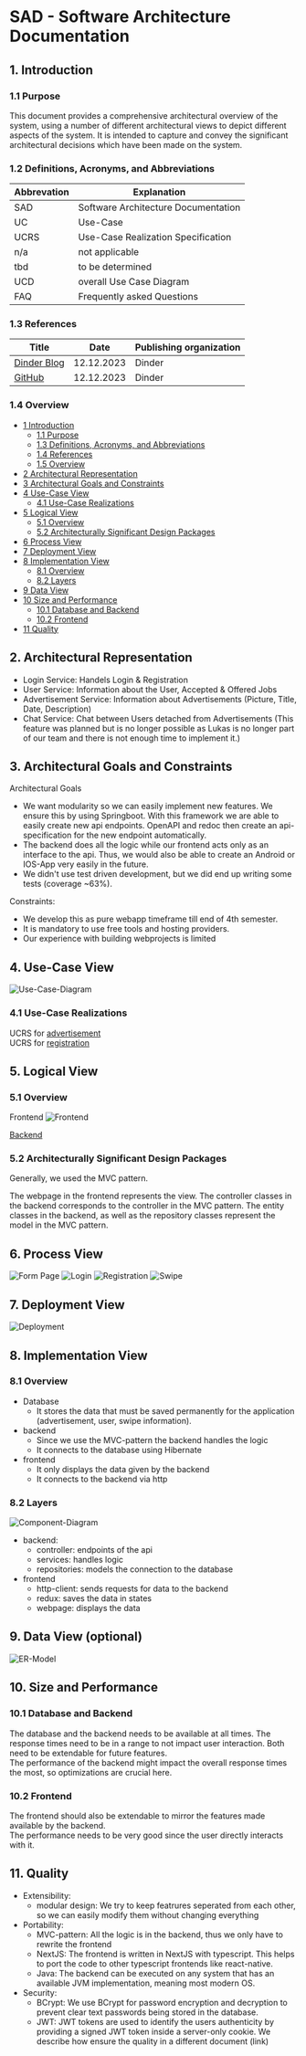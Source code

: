 # SAD - Software Architecture Documentation

## 1. Introduction

### 1.1 Purpose

This document provides a comprehensive architectural overview of the system, using a number of different architectural
views to depict different aspects of the system. It is intended to capture and convey the significant architectural
decisions which have been made on the system.

### 1.2 Definitions, Acronyms, and Abbreviations

| Abbrevation | Explanation                         |
|-------------|-------------------------------------|
| SAD         | Software Architecture Documentation |
| UC          | Use-Case                            |
| UCRS        | Use-Case Realization Specification  |
| n/a         | not applicable                      |
| tbd         | to be determined                    |
| UCD         | overall Use Case Diagram            |
| FAQ         | Frequently asked Questions          |

### 1.3 References

| Title                                                                                               |    Date    | Publishing organization |
|-----------------------------------------------------------------------------------------------------|:----------:|-------------------------|
| [Dinder Blog](https://github.com/dhbw-ka-tinf22b5-dinder/Dinder/discussions/categories/projektblog) | 12.12.2023 | Dinder                  |
| [GitHub](https://github.com/dhbw-ka-tinf22b5-dinder/Dinder/)                                        | 12.12.2023 | Dinder                  |

### 1.4 Overview

- [1 Introduction](#1-introduction)
    - [1.1 Purpose](#11-purpose)
    - [1.3 Definitions, Acronyms, and Abbreviations](#12-definitions-acronyms-and-abbreviations)
    - [1.4 References](#13-references)
    - [1.5 Overview](#14-overview)
- [2 Architectural Representation](#2-architectural-representation)
- [3 Architectural Goals and Constraints](#3-architectural-goals-and-constraints)
- [4 Use-Case View](#4-use-case-view)
    - [4.1 Use-Case Realizations](#41-use-case-realizations)
- [5 Logical View](#5-logical-view)
    - [5.1 Overview](#51-overview)
    - [5.2 Architecturally Significant Design Packages](#52-architecturally-significant-design-packages)
- [6 Process View](#6-process-view)
- [7 Deployment View](#7-deployment-view)
- [8 Implementation View](#8-implementation-view)
    - [8.1 Overview](#81-overview)
    - [8.2 Layers](#82-layers)
- [9 Data View](#9-data-view-optional)
- [10 Size and Performance](#10-size-and-performance)
  - [10.1 Database and Backend](#101-database-and-backend)
  - [10.2 Frontend](#102-frontend)
- [11 Quality](#11-quality)

## 2. Architectural Representation

- Login Service: Handels Login & Registration
- User Service: Information about the User, Accepted & Offered Jobs
- Advertisement Service: Information about Advertisements (Picture, Title, Date, Description)
- Chat Service: Chat between Users detached from Advertisements (This feature was planned but is no longer possible as Lukas is no longer part of our team and there is not enough time to implement it.)

## 3. Architectural Goals and Constraints

Architectural Goals

- We want modularity so we can easily implement new features. We ensure this by using Springboot. With this framework we
  are able to easily create new api endpoints. OpenAPI and redoc then create an api-specification for the new endpoint
  automatically.
- The backend does all the logic while our frontend acts only as an interface to the api. Thus, we would also be able to
  create an Android or IOS-App very easily in the future.
- We didn't use test driven development, but we did end up writing some tests (coverage ~63%).

Constraints:

- We develop this as pure webapp timeframe till end of 4th semester.
- It is mandatory to use free tools and hosting providers.
- Our experience with building webprojects is limited

## 4. Use-Case View

![Use-Case-Diagram](images/Diagramme/UseCaseDiagram.png)

### 4.1	Use-Case Realizations

UCRS for [advertisement](UCRS/advertisement.md) \
UCRS for [registration](UCRS/advertisement.md)

## 5. Logical View

### 5.1 Overview
Frontend
![Frontend](images/Diagramme/Klassendiagramme/Frontend.png)

[Backend](images/Diagramme/Klassendiagramme/Backend.png)

### 5.2 Architecturally Significant Design Packages

Generally, we used the MVC pattern.

The webpage in the frontend represents the view. The controller classes in the backend corresponds to the
controller in the MVC pattern. The entity classes in the backend, as well as the repository classes
represent the model in the MVC pattern.

## 6. Process View
![Form Page](images/Diagramme/Sequenzdiagramme/FormPageAdvertisement.png)
![Login](images/Diagramme/Sequenzdiagramme/loginPageSource.png)
![Registration](images/Diagramme/Sequenzdiagramme/registrationPage.png)
![Swipe](images/Diagramme/Sequenzdiagramme/swipe.png)

## 7. Deployment View
![Deployment](images/Diagramme/Deploymentview.svg)

## 8. Implementation View

### 8.1 Overview

- Database
    - It stores the data that must be saved permanently for the application (advertisement, user, swipe information).
- backend
    - Since we use the MVC-pattern the backend handles the logic
    - It connects to the database using Hibernate
- frontend
    - It only displays the data given by the backend
    - It connects to the backend via http

### 8.2 Layers

![Component-Diagram](componentDiagram.png)

- backend:
    - controller: endpoints of the api
    - services: handles logic
    - repositories: models the connection to the database
- frontend
    - http-client: sends requests for data to the backend
    - redux: saves the data in states
    - webpage: displays the data

## 9. Data View (optional)

![ER-Model](images/ER_Modell.png)

## 10. Size and Performance

### 10.1 Database and Backend

The database and the backend needs to be available at all times. The response times need to be in a range to not impact
user interaction.
Both need to be extendable for future features. \
The performance of the backend might impact the overall response times the most, so optimizations are crucial here.

### 10.2 Frontend

The frontend should also be extendable to mirror the features made available by the backend. \
The performance needs to be very good since the user directly interacts with it.

## 11. Quality

- Extensibility:
    - modular design: We try to keep featrures seperated from each other, so we can easily modify them without changing
      everything
- Portability:
    - MVC-pattern: All the logic is in the backend, thus we only have to rewrite the frontend
    - NextJS: The frontend is written in NextJS with typescript. This helps to port the code to other typescript
      frontends like react-native.
    - Java: The backend can be executed on any system that has an available JVM implementation, meaning most modern OS.
- Security:
    - BCrypt: We use BCrypt for password encryption and decryption to prevent clear text passwords being stored in the
      database.
    - JWT: JWT tokens are used to identify the users authenticity by providing a signed JWT token inside a server-only
      cookie.
We describe how ensure the quality in a different document (link)
